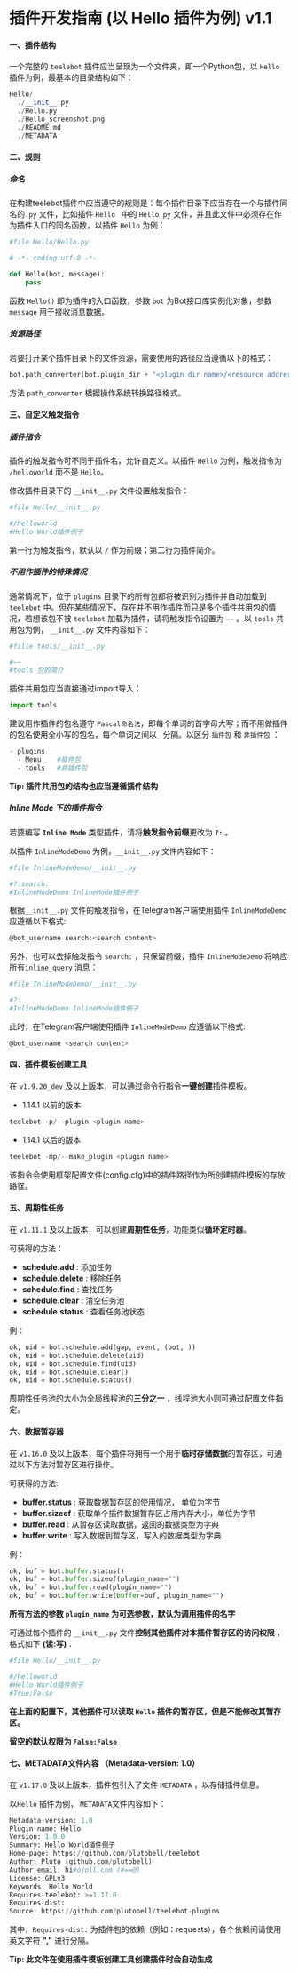 # 插件开发指南 (以 Hello 插件为例) v1.1

#### 一、插件结构

一个完整的 `teelebot` 插件应当呈现为一个文件夹，即一个Python包，以 `Hello` 插件为例，最基本的目录结构如下：

```Python
Hello/
  ./__init__.py
  ./Hello.py
  ./Hello_screenshot.png
  ./README.md
  ./METADATA
```



#### 二、规则

##### 命名

在构建teelebot插件中应当遵守的规则是：每个插件目录下应当存在一个与插件同名的`.py` 文件，比如插件 `Hello ` 中的 `Hello.py` 文件，并且此文件中必须存在作为插件入口的同名函数，以插件 `Hello` 为例：

```python
#file Hello/Hello.py

# -*- coding:utf-8 -*-

def Hello(bot, message):
    pass
```

函数 `Hello()` 即为插件的入口函数，参数 `bot` 为Bot接口库实例化对象，参数 `message` 用于接收消息数据。



##### 资源路径

若要打开某个插件目录下的文件资源，需要使用的路径应当遵循以下的格式：

```python
bot.path_converter(bot.plugin_dir + "<plugin dir name>/<resource address>")
```

方法 `path_converter` 根据操作系统转换路径格式。



#### 三、自定义触发指令

##### 插件指令

插件的触发指令可不同于插件名，允许自定义。以插件 `Hello` 为例，触发指令为 `/helloworld` 而不是 `Hello`。

修改插件目录下的 `__init__.py` 文件设置触发指令：

```python
#file Hello/__init__.py

#/helloworld
#Hello World插件例子
```

第一行为触发指令，默认以 `/`  作为前缀；第二行为插件简介。



##### 不用作插件的特殊情况

通常情况下，位于 `plugins` 目录下的所有包都将被识别为插件并自动加载到 `teelebot` 中。但在某些情况下，存在并不用作插件而只是多个插件共用包的情况，若想该包不被 `teelebot` 加载为插件，请将触发指令设置为 `~~`  。以 `tools` 共用包为例， `__init__.py` 文件内容如下：

```python
#fille tools/__init__.py

#~~
#tools 包的简介
```

插件共用包应当直接通过import导入：

```python
import tools
```

建议用作插件的包名遵守 `Pascal命名法`，即每个单词的首字母大写；而不用做插件的包名使用全小写的包名，每个单词之间以`_`  分隔。以区分 `插件包` 和 `非插件包` ：

```python
- plugins
  - Menu    #插件包
  - tools   #非插件包
```

**Tip: 插件共用包的结构也应当遵循插件结构**



##### Inline Mode 下的插件指令

若要编写 **`Inline Mode`** 类型插件，请将**触发指令前缀**更改为 **`?:`** 。

以插件 `InlineModeDemo` 为例，`__init__.py` 文件内容如下：

```python
#file InlineModeDemo/__init__.py

#?:search:
#InlineModeDemo InlineMode插件例子
```

根据`__init__.py` 文件的触发指令，在Telegram客户端使用插件 `InlineModeDemo` 应遵循以下格式:

```bash
@bot_username search:<search content>
```



另外，也可以去掉触发指令 `search:` ，只保留前缀，插件 `InlineModeDemo` 将响应所有`inline_query` 消息：

```python
#file InlineModeDemo/__init__.py

#?:
#InlineModeDemo InlineMode插件例子
```

此时，在Telegram客户端使用插件 `InlineModeDemo` 应遵循以下格式:

```bash
@bot_username <search content>
```





#### 四、插件模板创建工具

在 `v1.9.20_dev` 及以上版本，可以通过命令行指令**一键创建**插件模板。

* 1.14.1 以前的版本

```python
teelebot -p/--plugin <plugin name>
```

* 1.14.1 以后的版本

```python
teelebot -mp/--make_plugin <plugin name>
```

该指令会使用框架配置文件(config.cfg)中的插件路径作为所创建插件模板的存放路径。



#### 五、周期性任务

在 `v1.11.1` 及以上版本，可以创建**周期性任务**，功能类似**循环定时器**。

可获得的方法：

*  **schedule.add** : 添加任务
*  **schedule.delete** : 移除任务
*  **schedule.find** : 查找任务
*  **schedule.clear** : 清空任务池
*  **schedule.status** : 查看任务池状态

例：

```python
ok, uid = bot.schedule.add(gap, event, (bot, ))
ok, uid = bot.schedule.delete(uid)
ok, uid = bot.schedule.find(uid)
ok, uid = bot.schedule.clear()
ok, uid = bot.schedule.status()
```

周期性任务池的大小为全局线程池的**三分之一** ，线程池大小则可通过配置文件指定。



#### 六、数据暂存器

在 `v1.16.0` 及以上版本，每个插件将拥有一个用于**临时存储数据**的暂存区，可通过以下方法对暂存区进行操作。

可获得的方法:

* **buffer.status** : 获取数据暂存区的使用情况， 单位为字节
* **buffer.sizeof** : 获取单个插件数据暂存区占用内存大小，单位为字节
* **buffer.read** : 从暂存区读取数据，返回的数据类型为字典
* **buffer.write** : 写入数据到暂存区，写入的数据类型为字典

例：

```python
ok, buf = bot.buffer.status()
ok, buf = bot.buffer.sizeof(plugin_name="")
ok, buf = bot.buffer.read(plugin_name="")
ok, buf = bot.buffer.write(buffer=buf, plugin_name="")
```

**所有方法的参数 `plugin_name` 为可选参数，默认为调用插件的名字**



可通过每个插件的 `__init__.py` 文件**控制其他插件对本插件暂存区的访问权限** ，格式如下 **(读:写)**：

```python
#file Hello/__init__.py

#/helloworld
#Hello World插件例子
#True:False
```

**在上面的配置下，其他插件可以读取 `Hello` 插件的暂存区，但是不能修改其暂存区。**

**留空的默认权限为 `False:False`**



#### 七、METADATA文件内容 （Metadata-version: 1.0）

在 `v1.17.0` 及以上版本，插件包引入了文件 `METADATA` ，以存储插件信息。

以`Hello` 插件为例， `METADATA`文件内容如下：

```python
Metadata-version: 1.0
Plugin-name: Hello
Version: 1.0.0
Summary: Hello World插件例子
Home-page: https://github.com/plutobell/teelebot
Author: Pluto (github.com/plutobell)
Author-email: hi#ojoll.com (#==@)
License: GPLv3
Keywords: Hello World
Requires-teelebot: >=1.17.0
Requires-dist: 
Source: https://github.com/plutobell/teelebot-plugins
```

其中，`Requires-dist:` 为插件包的依赖（例如：requests），各个依赖间请使用英文字符 **","** 进行分隔。

**Tip: 此文件在使用插件模板创建工具创建插件时会自动生成**



